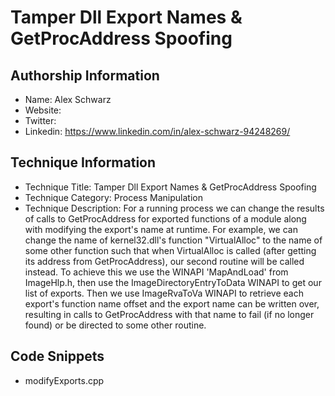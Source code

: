 # Tamper Dll Export Names & GetProcAddress Spoofing

## Authorship Information
* Name: Alex Schwarz
* Website: 
* Twitter:
* Linkedin: https://www.linkedin.com/in/alex-schwarz-94248269/
  
## Technique Information
* Technique Title: Tamper Dll Export Names & GetProcAddress Spoofing
* Technique Category: Process Manipulation
* Technique Description: For a running process we can change the results of calls to GetProcAddress for exported functions of a module along with modifying the export's name at runtime. For example, we can change the name of kernel32.dll's function "VirtualAlloc" to the name of some other function such that when VirtualAlloc is called (after getting its address from GetProcAddress), our second routine will be called instead. To achieve this we use the WINAPI 'MapAndLoad' from ImageHlp.h, then use the ImageDirectoryEntryToData WINAPI to get our list of exports. Then we use ImageRvaToVa WINAPI to retrieve each export's function name offset and the export name can be written over, resulting in calls to GetProcAddress with that name to fail (if no longer found) or be directed to some other routine. 

## Code Snippets
* modifyExports.cpp
